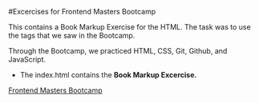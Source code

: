 #Excercises for Frontend Masters Bootcamp

This contains a Book Markup Exercise for the HTML. The task was to use the tags that we saw in the Bootcamp.

Through the Bootcamp, we practiced HTML, CSS, Git, Github, and JavaScript.

- The index.html contains the **Book Markup Excercise.**

[Frontend Masters Bootcamp](https://frontendmasters.com/bootcamp/)